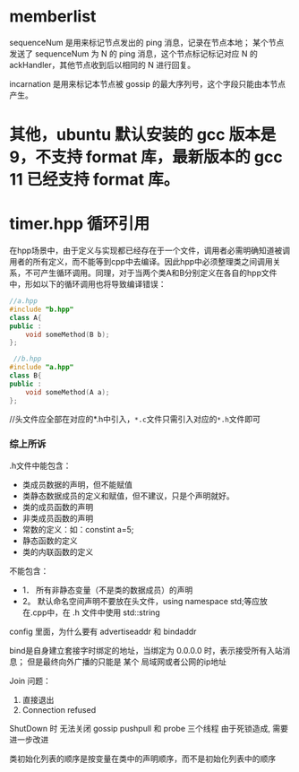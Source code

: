 # memberlist
sequenceNum 是用来标记节点发出的 ping 消息，记录在节点本地；
某个节点发送了 sequenceNum 为 N 的 ping 消息，这个节点标记标记对应 N 的 ackHandler，其他节点收到后以相同的 N 进行回复。

incarnation 是用来标记本节点被 gossip 的最大序列号，这个字段只能由本节点产生。

# 其他，ubuntu 默认安装的 gcc 版本是 9，不支持 format 库，最新版本的 gcc 11 已经支持 format 库。

# timer.hpp 循环引用
在hpp场景中，由于定义与实现都已经存在于一个文件，调用者必需明确知道被调用者的所有定义，而不能等到cpp中去编译。因此hpp中必须整理类之间调用关系，不可产生循环调用。同理，对于当两个类A和B分别定义在各自的hpp文件中，形如以下的循环调用也将导致编译错误：
``` cpp
//a.hpp
#include "b.hpp"
class A{
public :
	void someMethod(B b);
};

 //b.hpp
#include "a.hpp"
class B{
public :
	void someMethod(A a);
};
```

//头文件应全部在对应的*.h中引入，`*.c`文件只需引入对应的`*.h`文件即可

### 综上所诉

.h文件中能包含：

- 类成员数据的声明，但不能赋值
- 类静态数据成员的定义和赋值，但不建议，只是个声明就好。
- 类的成员函数的声明
- 非类成员函数的声明
- 常数的定义：如：constint a=5;
- 静态函数的定义
- 类的内联函数的定义

不能包含：

- 1． 所有非静态变量（不是类的数据成员）的声明
- 2。 默认命名空间声明不要放在头文件，using namespace std;等应放在.cpp中，在 .h 文件中使用 std::string

config 里面，为什么要有 advertiseaddr 和 bindaddr

bind是自身建立套接字时绑定的地址，当绑定为 0.0.0.0 时，表示接受所有入站消息；
但是最终向外广播的只能是 某个 局域网或者公网的ip地址

Join 问题：
1. 直接退出
2. Connection refused

ShutDown 时 无法关闭 gossip pushpull 和 probe 三个线程 
由于死锁造成, 需要进一步改进

类初始化列表的顺序是按变量在类中的声明顺序，而不是初始化列表中的顺序